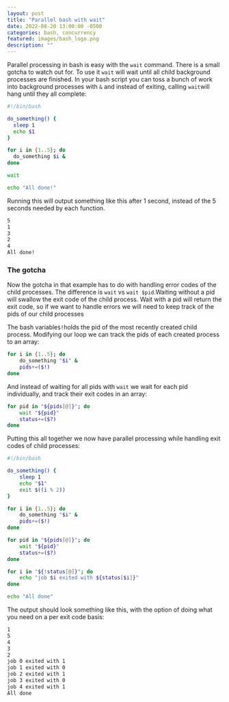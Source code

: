 ```yaml
---
layout: post
title: "Parallel bash with wait"
date: 2022-08-20 13:00:00 -0500
categories: bash, concurrency
featured: images/bash_logo.png
description: ""
---
```


Parallel processing in bash is easy with the `wait` command. There is a small gotcha to watch out for. To use it `wait` will wait until all child background processes are finished. In your bash script you can toss a bunch of work into background processes with `&` and instead of exiting, calling `wait`will hang until they all complete:

```bash
#!/bin/bash

do_something() {
  sleep 1
  echo $1
}

for i in {1..5}; do
  do_something $i &
done

wait

echo "All done!"
```

Running this will output something like this after 1 second, instead of the 5 seconds needed by each function.

```bash
5
1
3
2
4
All done!
```

### The gotcha

Now the gotcha in that example has to do with handling error codes of the child processes. The difference is `wait` vs `wait $pid`.Waiting without a pid will swallow the exit code of the child process. Wait with a pid will return the exit code, so if we want to handle errors we will need to keep track of the pids of our child processes

The bash variable`$!`holds the pid of the most recently created child process. Modifying our loop we can track the pids of each created process to an array:

```bash
for i in {1..5}; do
    do_something "$i" &
    pids+=($!)
done
```

And instead of waiting for all pids with `wait` we wait for each pid individually, and track their exit codes in an array:

```bash
for pid in "${pids[@]}"; do
    wait "${pid}"
    status+=($?)
done
```

Putting this all together we now have parallel processing while handling exit codes of child processes:

```bash
#!/bin/bash

do_something() {
    sleep 1
    echo "$1"
    exit $((i % 2))
}

for i in {1..5}; do
    do_something "$i" &
    pids+=($!)
done

for pid in "${pids[@]}"; do
    wait "${pid}"
    status+=($?)
done

for i in "${!status[@]}"; do
    echo "job $i exited with ${status[$i]}"
done

echo "All done"
```

The output should look something like this, with the option of doing what you need on a per exit code basis:

```bash
1
5
4
3
2
job 0 exited with 1
job 1 exited with 0
job 2 exited with 1
job 3 exited with 0
job 4 exited with 1
All done
```